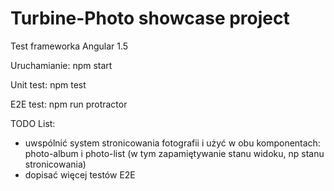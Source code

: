 # Turbine-Photo showcase project

Test frameworka Angular 1.5

Uruchamianie:
npm start

Unit test:
npm test

E2E test:
npm run protractor


TODO List:
- uwspólnić system stronicowania fotografii i użyć w obu komponentach: photo-album i photo-list (w tym zapamiętywanie stanu widoku, np stanu stronicowania)
- dopisać więcej testów E2E
